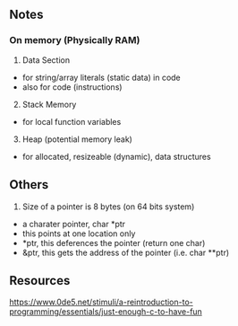 ## Notes
### On memory (Physically RAM)
1. Data Section
  - for string/array literals (static data) in code
  - also for code (instructions)
2. Stack Memory
  - for local function variables
3. Heap (potential memory leak)
  - for allocated, resizeable (dynamic), data structures

## Others
1. Size of a pointer is 8 bytes (on 64 bits system)
  - a charater pointer, char *ptr
  - this points at one location only
  - *ptr, this deferences the pointer (return one char)
  - &ptr, this gets the address of the pointer (i.e. char **ptr)

## Resources
https://www.0de5.net/stimuli/a-reintroduction-to-programming/essentials/just-enough-c-to-have-fun